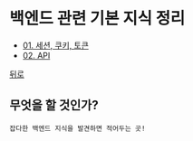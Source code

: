 # 백엔드 관련 기본 지식 정리
* [01. 세션, 쿠키, 토큰](01_Session,%20Cookie,%20Token.md)
* [02. API](02_OOP.md)

[뒤로](../README.md)  


## 무엇을 할 것인가?
    잡다한 백엔드 지식을 발견하면 적어두는 곳! 

